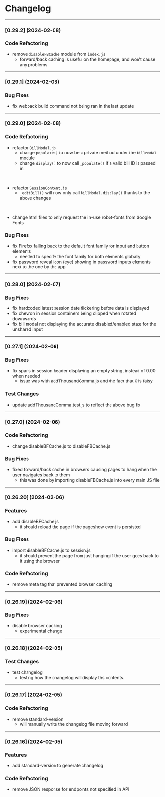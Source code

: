 # Changelog
---


### [0.29.2] (2024-02-08)


### Code Refactoring

* remove ```disableFBCache``` module from ```index.js```
  * forward/back caching is useful on the homepage, and won't cause any problems


---
### [0.29.1] (2024-02-08)


### Bug Fixes

* fix webpack build command not being ran in the last update


---
### [0.29.0] (2024-02-08)


### Code Refactoring

* refactor ```BillModal.js```
  * change ```populate()``` to now be a private method under the ```billModal``` module
  * change ```display()``` to now call ```_populate()``` if a valid bill ID is passed in
<br>

* refactor ```SessionContent.js```
  * ```_editBill()``` will now only call ```billModal.display()``` thanks to the above changes
<br>

* change html files to only request the in-use robot-fonts from Google Fonts


### Bug Fixes

* fix Firefox falling back to the default font family for input and button elements
  *  needed to specify the font family for both elements globally
* fix password reveal icon (eye) showing in password inputs elements next to the one by the app

---
### [0.28.0] (2024-02-07)


### Bug Fixes

* fix hardcoded latest session date flickering before data is displayed
* fix chevron in session containers being clipped when rotated downwards
* fix bill modal not displaying the accurate disabled/enabled state for the unshared input


---
### [0.27.1] (2024-02-06)


### Bug Fixes

* fix spans in session header displaying an empty string, instead of 0.00 when needed
  * issue was with addThousandComma.js and the fact that 0 is falsy


### Test Changes

* update addThousandComma.test.js to reflect the above bug fix


---
### [0.27.0] (2024-02-06)


### Code Refactoring

* change disableBFCache.js to disableFBCache.js


### Bug Fixes

* fixed forward/back cache in browsers causing pages to hang when the user navigates back to them
  * this was done by importing disableFBCache.js into every main JS file



---
### [0.26.20] (2024-02-06)


### Features

* add disableBFCache.js
  * it should reload the page if the pageshow event is persisted


### Bug Fixes

* import disableBFCache.js to session.js
  * it should prevent the page from just hanging if the user goes back to it using the browser


### Code Refactoring

* remove meta tag that prevented browser caching


---
### [0.26.19] (2024-02-06)


### Bug Fixes

* disable browser caching
  * experimental change


---
### [0.26.18] (2024-02-05)


### Test Changes

* test changelog
  * testing how the changelog will display ths contents.


---
### [0.26.17] (2024-02-05)


### Code Refactoring

* remove standard-version
  * will manually write the changelog file moving forward


---
### [0.26.16] (2024-02-05)


### Features

* add standard-version to generate changelog


### Code Refactoring

* remove JSON response for endpoints not specified in API
